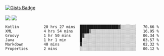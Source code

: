 

[![Gists Badge](https://badges.pufler.dev/gists/esabook)](https://gist.github.com/mine) 
<p>
<img align="center" src="https://github-readme-stats.anuraghazra1.vercel.app/api/top-langs/?username=esabook&layout=compact&theme=merko&count_private=true&langs_count=20"/>
<img align="center" src="https://github-readme-stats.anuraghazra1.vercel.app/api?username=esabook&show_icons=true&include_all_commits=true&theme=merko&count_private=true&custom_title=Github stats"/>
</p>
<!--START_SECTION:waka-->

```text
Kotlin           20 hrs 27 mins  █████████████████▓░░░░░░░   70.66 %
XML              4 hrs 54 mins   ████▒░░░░░░░░░░░░░░░░░░░░   16.95 %
Groovy           1 hr 50 mins    █▓░░░░░░░░░░░░░░░░░░░░░░░   06.34 %
Java             1 hr 1 min      █░░░░░░░░░░░░░░░░░░░░░░░░   03.57 %
Markdown         40 mins         ▓░░░░░░░░░░░░░░░░░░░░░░░░   02.32 %
Properties       2 mins          ░░░░░░░░░░░░░░░░░░░░░░░░░   00.12 %
```

<!--END_SECTION:waka-->




<!--
**esabook/esabook** is a ✨ _special_ ✨ repository because its `README.md` (this file) appears on your GitHub profile.

Here are some ideas to get you started:

- 🔭 I’m currently working on ...
- 🌱 I’m currently learning ...
- 👯 I’m looking to collaborate on ...
- 🤔 I’m looking for help with ...
- 💬 Ask me about ...
- 📫 How to reach me: ...
- 😄 Pronouns: ...
- ⚡ Fun fact: ...
-->
